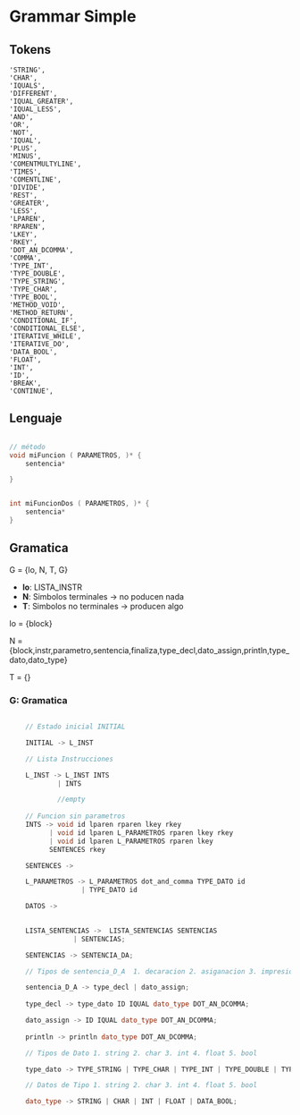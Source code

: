 # Grammar Simple

## Tokens
    'STRING',
    'CHAR',
    'IQUALS',
    'DIFFERENT',
    'IQUAL_GREATER',
    'IQUAL_LESS',
    'AND',
    'OR',
    'NOT',
    'IQUAL',
    'PLUS',
    'MINUS',
    'COMENTMULTYLINE',
    'TIMES',
    'COMENTLINE',
    'DIVIDE',
    'REST',
    'GREATER',
    'LESS',
    'LPAREN',
    'RPAREN',
    'LKEY',
    'RKEY',
    'DOT_AN_DCOMMA',
    'COMMA',
    'TYPE_INT',
    'TYPE_DOUBLE',
    'TYPE_STRING',
    'TYPE_CHAR',
    'TYPE_BOOL',
    'METHOD_VOID',
    'METHOD_RETURN',
    'CONDITIONAL_IF',
    'CONDITIONAL_ELSE',
    'ITERATIVE_WHILE',
    'ITERATIVE_DO',
    'DATA_BOOL',
    'FLOAT',
    'INT',
    'ID',
    'BREAK',
    'CONTINUE',

## Lenguaje

```c

// método
void miFuncion ( PARAMETROS, )* {
    sentencia*

}


int miFuncionDos ( PARAMETROS, )* {
    sentencia*
}
```

## Gramatica

G = {lo, N, T, G}

- **lo**: LISTA_INSTR
- **N**: Simbolos terminales -> no poducen nada
- **T**: Simbolos no terminales -> producen algo
  
lo = {block}

N = {block,instr,parametro,sentencia,finaliza,type_decl,dato_assign,println,type_dato,dato_type}

T = {}

### G: Gramatica

``` c++

    // Estado inicial INITIAL

    INITIAL -> L_INST 

    // Lista Instrucciones

    L_INST -> L_INST INTS
            | INTS

            //empty
    
    // Funcion sin parametros
    INTS -> void id lparen rparen lkey rkey 
          | void id lparen L_PARAMETROS rparen lkey rkey
          | void id lparen L_PARAMETROS rparen lkey 
          SENTENCES rkey

    SENTENCES -> 

    L_PARAMETROS -> L_PARAMETROS dot_and_comma TYPE_DATO id
                  | TYPE_DATO id

    DATOS -> 
                  

    LISTA_SENTENCIAS ->  LISTA_SENTENCIAS SENTENCIAS 
                | SENTENCIAS;

    SENTENCIAS -> SENTENCIA_DA;

    // Tipos de sentencia_D_A  1. decaracion 2. asiganacion 3. impresion

    sentencia_D_A -> type_decl | dato_assign;
    
    type_decl -> type_dato ID IQUAL dato_type DOT_AN_DCOMMA;

    dato_assign -> ID IQUAL dato_type DOT_AN_DCOMMA;
    
    println -> println dato_type DOT_AN_DCOMMA;

    // Tipos de Dato 1. string 2. char 3. int 4. float 5. bool

    type_dato -> TYPE_STRING | TYPE_CHAR | TYPE_INT | TYPE_DOUBLE | TYPE_BOOL;

    // Datos de Tipo 1. string 2. char 3. int 4. float 5. bool

    dato_type -> STRING | CHAR | INT | FLOAT | DATA_BOOL;

```